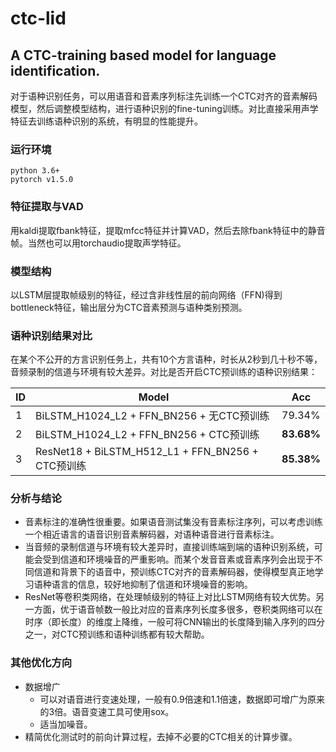 # ctc-lid

A CTC-training based model for language identification.
--

对于语种识别任务，可以用语音和音素序列标注先训练一个CTC对齐的音素解码模型，然后调整模型结构，进行语种识别的fine-tuning训练。对比直接采用声学特征去训练语种识别的系统，有明显的性能提升。

### 运行环境
  ```
  python 3.6+
  pytorch v1.5.0
  ```

### 特征提取与VAD

 用kaldi提取fbank特征，提取mfcc特征并计算VAD，然后去除fbank特征中的静音帧。当然也可以用torchaudio提取声学特征。
 
### 模型结构

以LSTM层提取帧级别的特征，经过含非线性层的前向网络（FFN)得到bottleneck特征，输出层分为CTC音素预测与语种类别预测。

### 语种识别结果对比

  在某个不公开的方言识别任务上，共有10个方言语种，时长从2秒到几十秒不等，音频录制的信道与环境有较大差异。对比是否开启CTC预训练的语种识别结果：
  
|ID| Model |Acc | 
|---|--------- | --- |
|1| BiLSTM\_H1024\_L2 + FFN\_BN256 + 无CTC预训练 | 79.34%| 
|2| BiLSTM\_H1024\_L2 + FFN\_BN256 + CTC预训练 | **83.68%** |
|3| ResNet18 + BiLSTM\_H512\_L1 + FFN\_BN256 + CTC预训练 | **85.38%** |

### 分析与结论
- 音素标注的准确性很重要。如果语音测试集没有音素标注序列，可以考虑训练一个相近语言的语音识别音素解码器，对语种语音进行音素标注。
- 当音频的录制信道与环境有较大差异时，直接训练端到端的语种识别系统，可能会受到信道和环境噪音的严重影响。而某个发音音素或音素序列会出现于不同信道和背景下的语音中，预训练CTC对齐的音素解码器，使得模型真正地学习语种语言的信息，较好地抑制了信道和环境噪音的影响。
- ResNet等卷积类网络，在处理帧级别的特征上对比LSTM网络有较大优势。另一方面，优于语音帧数一般比对应的音素序列长度多很多，卷积类网络可以在时序（即长度）的维度上降维，一般可将CNN输出的长度降到输入序列的四分之一，对CTC预训练和语种训练都有较大帮助。


### 其他优化方向

 - 数据增广
     - 可以对语音进行变速处理，一般有0.9倍速和1.1倍速，数据即可增广为原来的3倍。语音变速工具可使用sox。
     - 适当加噪音。
 - 精简优化测试时的前向计算过程，去掉不必要的CTC相关的计算步骤。
